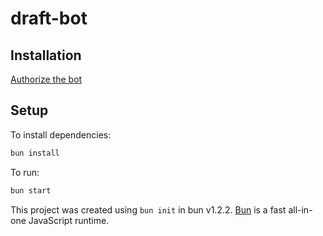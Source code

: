 # draft-bot

## Installation

[Authorize the bot](https://discord.com/oauth2/authorize?client_id=1342958919814877194)


## Setup

To install dependencies:

```bash
bun install
```

To run:

```bash
bun start
```

This project was created using `bun init` in bun v1.2.2. [Bun](https://bun.sh) is a fast all-in-one JavaScript runtime.
